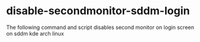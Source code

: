 # disable-secondmonitor-sddm-login
The following command and script disables second monitor on login screen on sddm kde arch linux
